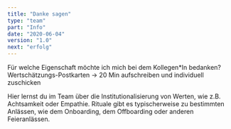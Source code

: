 ```yaml
---
title: "Danke sagen"
type: "team"
part: "Info"
date: "2020-06-04"
version: "1.0"
next: "erfolg"
---
```


Für welche Eigenschaft möchte ich mich bei dem Kollegen*In bedanken?
Wertschätzungs-Postkarten -> 20 Min aufschreiben und individuell zuschicken

Hier lernst du im Team über die Institutionalisierung von Werten, wie z.B. Achtsamkeit oder Empathie.
Rituale gibt es typischerweise zu bestimmten Anlässen, wie dem Onboarding, dem Offboarding oder anderen Feieranlässen.